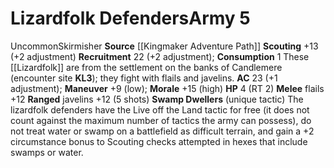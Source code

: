 ﻿---
ac: '23'
hp: '4'
id: '13'
level: '5'
name: Lizardfolk Defenders
rarity: Uncommon
source: '[[DATABASE/source/Kingmaker Adventure Path|Kingmaker Adventure Path]]'
trait:
- '[[DATABASE/trait/Skirmisher|Skirmisher]]'
- '[[DATABASE/trait/Uncommon|Uncommon]]'
type: Warfare Army

---
# Lizardfolk Defenders<span class="item-type">Army 5</span>

<span class="trait-uncommon item-trait">Uncommon</span><span class="item-trait">Skirmisher</span>
**Source** [[Kingmaker Adventure Path]]
**Scouting** +13 (+2 adjustment)
**Recruitment** 22 (+2 adjustment); **Consumption** 1
These [[Lizardfolk]] are from the settlement on the banks of Candlemere (encounter site **KL3**); they fight with flails and javelins.
**AC** 23 (+1 adjustment); **Maneuver** +9 (low); **Morale** +15 (high)
**HP** 4 (RT 2)
**Melee** flails +12
**Ranged** javelins +12 (5 shots)
**Swamp Dwellers** (unique tactic) The lizardfolk defenders have the Live off the Land tactic for free (it does not count against the maximum number of tactics the army can possess), do not treat water or swamp on a battlefield as difficult terrain, and gain a +2 circumstance bonus to Scouting checks attempted in hexes that include swamps or water.